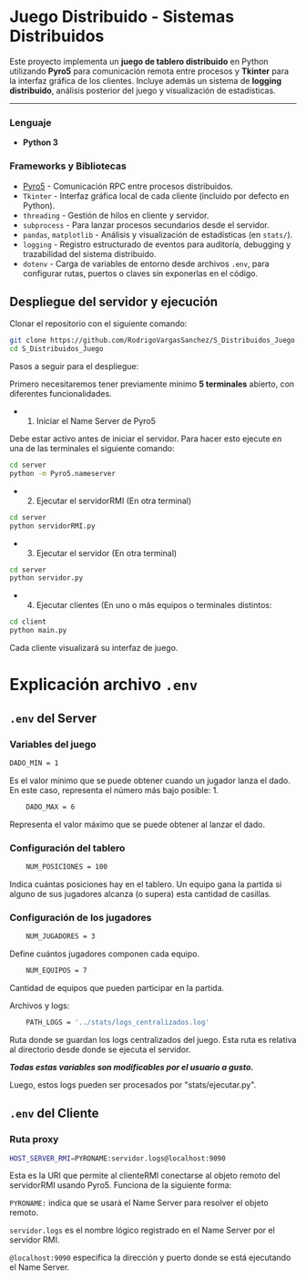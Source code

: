 # Juego Distribuido - Sistemas Distribuidos

Este proyecto implementa un **juego de tablero distribuido** en Python utilizando **Pyro5** para comunicación remota entre procesos y **Tkinter** para la interfaz gráfica de los clientes. Incluye además un sistema de **logging distribuido**, análisis posterior del juego y visualización de estadísticas.

---
### Lenguaje

- **Python 3** 

### Frameworks y Bibliotecas

- [Pyro5](https://pyro5.readthedocs.io/) - Comunicación RPC entre procesos distribuidos.
- `Tkinter` - Interfaz gráfica local de cada cliente (incluido por defecto en Python).
- `threading` - Gestión de hilos en cliente y servidor.
- `subprocess` - Para lanzar procesos secundarios desde el servidor.
- `pandas`, `matplotlib` - Análisis y visualización de estadísticas (en `stats/`).
- `logging` - Registro estructurado de eventos para auditoría, debugging y trazabilidad del sistema distribuido.
- `dotenv` - Carga de variables de entorno desde archivos `.env`, para configurar rutas, puertos o claves sin exponerlas en el código.

## Despliegue del servidor y ejecución

Clonar el repositorio con el siguiente comando: 

```bash
git clone https://github.com/RodrigoVargasSanchez/S_Distribuidos_Juego.git
cd S_Distribuidos_Juego
```

Pasos a seguir para el despliegue:

  Primero necesitaremos tener previamente minimo **5 terminales** abierto, con diferentes funcionalidades.
  * 1. Iniciar el Name Server de Pyro5

  Debe estar activo antes de iniciar el servidor. Para hacer esto ejecute en una de las terminales el siguiente comando:
  
```bash
cd server
python -m Pyro5.nameserver
```
  * 2. Ejecutar el servidorRMI (En otra terminal)
  
```bash
cd server
python servidorRMI.py
```

  * 3. Ejecutar el servidor (En otra terminal)
  
```bash
cd server
python servidor.py
```

  * 4. Ejecutar clientes (En uno o más equipos o terminales distintos:

```bash
cd client
python main.py
```

Cada cliente visualizará su interfaz de juego.


# Explicación archivo `.env`

## `.env` del Server

### Variables del juego

```bash
DADO_MIN = 1
```
Es el valor mínimo que se puede obtener cuando un jugador lanza el dado. En este caso, representa el número más bajo posible: 1.

```bash
    DADO_MAX = 6
```
Representa el valor máximo que se puede obtener al lanzar el dado.

### Configuración del tablero
```bash
    NUM_POSICIONES = 100
```
Indica cuántas posiciones hay en el tablero. Un equipo gana la partida si alguno de sus jugadores alcanza (o supera) esta cantidad de casillas.

### Configuración de los jugadores
```bash
    NUM_JUGADORES = 3
```
Define cuántos jugadores componen cada equipo.

```bash
    NUM_EQUIPOS = 7
```
Cantidad de equipos que pueden participar en la partida.

Archivos y logs: 

```bash
    PATH_LOGS = '../stats/logs_centralizados.log'
```
Ruta donde se guardan los logs centralizados del juego. Esta ruta es relativa al directorio desde donde se ejecuta el servidor.

***Todas estas variables son modificables por el usuario a gusto.***

Luego, estos logs pueden ser procesados por "stats/ejecutar.py".

## `.env` del Cliente

### Ruta proxy

```bash
HOST_SERVER_RMI=PYRONAME:servidor.logs@localhost:9090
```

Esta es la URI que permite al clienteRMI conectarse al objeto remoto del servidorRMI usando Pyro5. Funciona de la siguiente forma:

  `PYRONAME:` indica que se usará el Name Server para resolver el objeto remoto.

  `servidor.logs` es el nombre lógico registrado en el Name Server por el servidor RMI.

  `@localhost:9090` especifica la dirección y puerto donde se está ejecutando el Name Server.
